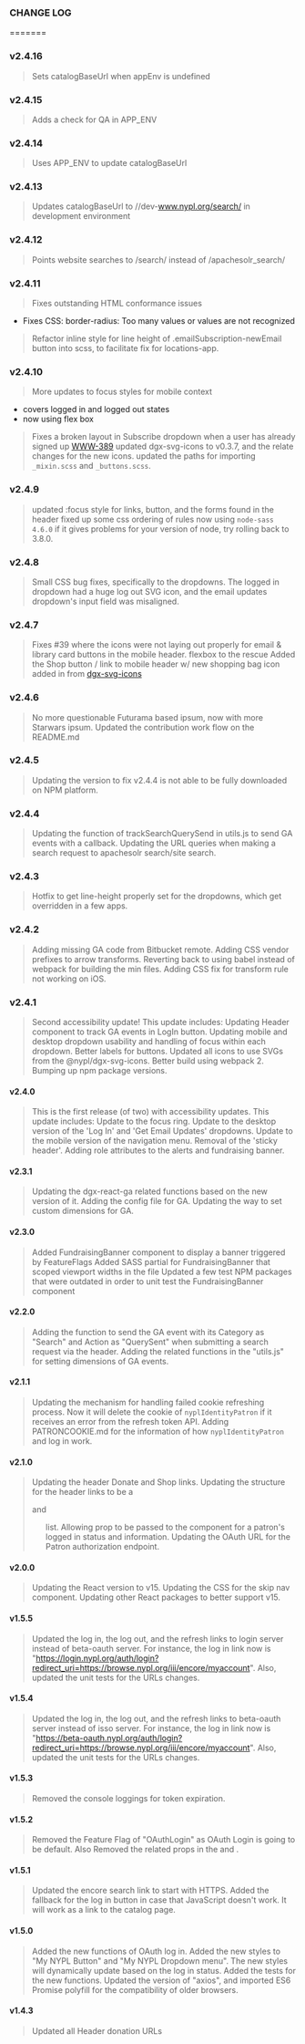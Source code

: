 ### CHANGE LOG

=======
### v2.4.16
> Sets catalogBaseUrl when appEnv is undefined

### v2.4.15
> Adds a check for QA in APP_ENV

### v2.4.14
> Uses APP_ENV to update catalogBaseUrl

### v2.4.13
> Updates catalogBaseUrl to //dev-www.nypl.org/search/ in development environment

### v2.4.12
> Points website searches to /search/ instead of /apachesolr_search/

### v2.4.11
> Fixes outstanding HTML conformance issues
  - Fixes CSS: border-radius: Too many values or values are not recognized
> Refactor inline style for line height of .emailSubscription-newEmail button into scss, to facilitate fix for locations-app.

### v2.4.10
> More updates to focus styles for mobile context
  - covers logged in and logged out states
  - now using flex box
> Fixes a broken layout in Subscribe dropdown when a user has already signed up [WWW-389](https://jira.nypl.org/browse/WWW-389)
> updated dgx-svg-icons to v0.3.7, and the relate changes for the new icons.
> updated the paths for importing `_mixin.scss` and `_buttons.scss`.

### v2.4.9
> updated :focus style for links, button, and the forms found in the header
> fixed up some css ordering of rules
> now using `node-sass 4.6.0` if it gives problems for your version of node, try rolling back to 3.8.0.

### v2.4.8
> Small CSS bug fixes, specifically to the dropdowns. The logged in dropdown had a huge log out SVG icon, and the email updates dropdown's input field was misaligned.

### v2.4.7
> Fixes #39 where the icons were not laying out properly for email & library card buttons in the mobile header. flexbox to the rescue
> Added the Shop button / link to mobile header w/ new shopping bag icon added in from [dgx-svg-icons](https://github.com/NYPL/dgx-svg-icons)

### v2.4.6
> No more questionable Futurama based ipsum, now with more Starwars ipsum.
> Updated the contribution work flow on the README.md

### v2.4.5
> Updating the version to fix v2.4.4 is not able to be fully downloaded on NPM platform.

### v2.4.4
> Updating the function of trackSearchQuerySend in utils.js to send GA events with a callback.
> Updating the URL queries when making a search request to apachesolr search/site search.

### v2.4.3
> Hotfix to get line-height properly set for the dropdowns, which get overridden in a few apps.

### v2.4.2
> Adding missing GA code from Bitbucket remote.
> Adding CSS vendor prefixes to arrow transforms.
> Reverting back to using babel instead of webpack for building the min files.
> Adding CSS fix for transform rule not working on iOS.

### v2.4.1
> Second accessibility update! This update includes:
> Updating Header component to track GA events in LogIn button.
> Updating mobile and desktop dropdown usability and handling of focus within each dropdown.
> Better labels for buttons.
> Updated all icons to use SVGs from the @nypl/dgx-svg-icons.
> Better build using webpack 2.
> Bumping up npm package versions.

#### v2.4.0
> This is the first release (of two) with accessibility updates. This update includes:
> Update to the focus ring.
> Update to the desktop version of the 'Log In' and 'Get Email Updates' dropdowns.
> Update to the mobile version of the navigation menu.
> Removal of the 'sticky header'.
> Adding role attributes to the alerts and fundraising banner.

#### v2.3.1
> Updating the dgx-react-ga related functions based on the new version of it.
> Adding the config file for GA.
> Updating the way to set custom dimensions for GA.

#### v2.3.0
> Added FundraisingBanner component to display a banner triggered by FeatureFlags
> Added SASS partial for FundraisingBanner that scoped viewport widths in the file
> Updated a few test NPM packages that were outdated in order to unit test the FundraisingBanner component

#### v2.2.0
> Adding the function to send the GA event with its Category as "Search" and Action as "QuerySent" when submitting a search request via the header.
> Adding the related functions in the "utils.js" for setting dimensions of GA events.

#### v2.1.1
> Updating the mechanism for handling failed cookie refreshing process. Now it will delete the cookie of `nyplIdentityPatron` if it receives an error from the refresh token API.
> Adding PATRONCOOKIE.md for the information of how `nyplIdentityPatron` and log in work.

#### v2.1.0
> Updating the header Donate and Shop links.
> Updating the structure for the header links to be a <nav> and <ul> list.
> Allowing prop to be passed to the component for a patron's logged in status and information.
> Updating the OAuth URL for the Patron authorization endpoint.

#### v2.0.0
> Updating the React version to v15.
> Updating the CSS for the skip nav component.
> Updating other React packages to better support v15.

#### v1.5.5
> Updated the log in, the log out, and the refresh links to login server instead of beta-oauth server. For instance, the log in link now is "https://login.nypl.org/auth/login?redirect_uri=https://browse.nypl.org/iii/encore/myaccount". Also, updated the unit tests for the URLs changes.

#### v1.5.4
> Updated the log in, the log out, and the refresh links to beta-oauth server instead of isso server. For instance, the log in link now is "https://beta-oauth.nypl.org/auth/login?redirect_uri=https://browse.nypl.org/iii/encore/myaccount". Also, updated the unit tests for the URLs changes.

#### v1.5.3
> Removed the console loggings for token expiration.

#### v1.5.2
> Removed the Feature Flag of "OAuthLogin" as OAuth Login is going to be default. Also Removed the related props in the <MyNypl> and <MobileMyNypl>.

#### v1.5.1
> Updated the encore search link to start with HTTPS.
> Added the fallback for the log in button in case that JavaScript doesn't work. It will work as a link to the catalog page.

#### v1.5.0
> Added the new functions of OAuth log in.
> Added the new styles to "My NYPL Button" and "My NYPL Dropdown menu". The new styles will dynamically update based on the log in status.
> Added the tests for the new functions.
> Updated the version of "axios", and imported ES6 Promise polyfill for the compatibility of older browsers.

#### v1.4.3
> Updated all Header donation URLs
